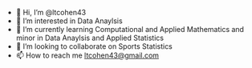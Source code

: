 - 👋 Hi, I’m @ltcohen43
- 👀 I’m interested in Data Anaylsis
- 🌱 I’m currently learning Computational and Applied Mathematics and minor in Data Anaylsis and Applied Statistics
- 💞️ I’m looking to collaborate on Sports Statistics
- 📫 How to reach me ltcohen43@gmail.com

<!---
ltcohen43/ltcohen43 is a ✨ special ✨ repository because its `README.md` (this file) appears on your GitHub profile.
You can click the Preview link to take a look at your changes.
--->
